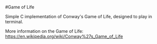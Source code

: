 #Game of Life

Simple C implementation of Conway's Game of Life, designed to play in terminal.

More information on the Game of Life: https://en.wikipedia.org/wiki/Conway%27s_Game_of_Life
